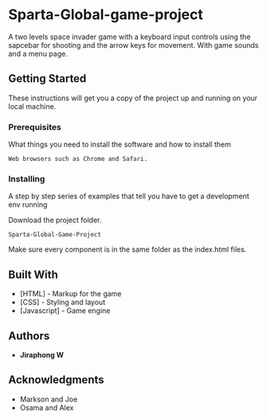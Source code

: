 # Sparta-Global-game-project

A two levels space invader game with a keyboard input controls using the sapcebar for shooting and the arrow keys for movement. With game sounds and a menu page.

## Getting Started

These instructions will get you a copy of the project up and running on your local machine.

### Prerequisites

What things you need to install the software and how to install them

```
Web browsers such as Chrome and Safari.
```

### Installing

A step by step series of examples that tell you have to get a development env running

Download the project folder.

```
Sparta-Global-Game-Project
```

Make sure every component is in the same folder as the index.html files.


## Built With

* [HTML] -  Markup for the game
* [CSS] - Styling and layout
* [Javascript] - Game engine

## Authors

* **Jiraphong W**


## Acknowledgments

* Markson and Joe
* Osama and Alex
